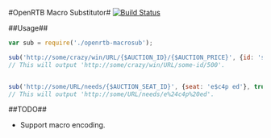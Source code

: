 #OpenRTB Macro Substitutor#
[![Build Status](https://api.travis-ci.org/Vungle/openrtb-macrosub.svg?branch=master)](https://travis-ci.org/Vungle/openrtb-macrosub)

##Usage##
```js
var sub = require('./openrtb-macrosub');

sub('http://some/crazy/win/URL/{$AUCTION_ID}/{$AUCTION_PRICE}', {id: 'some-id', price: 500});
// This will output 'http://some/crazy/win/URL/some-id/500'.


sub('http://some/URL/needs/{$AUCTION_SEAT_ID}', {seat: 'e$c4p ed'}, true);
// This will output 'http://some/URL/needs/e%24c4p%20ed'.
```

##TODO##
* Support macro encoding.
